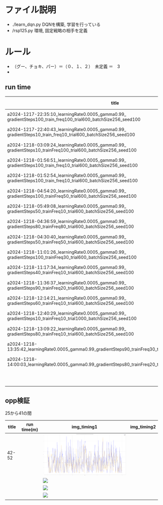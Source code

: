 # ファイル説明
- ./learn_dqn.py
    DQNを構築, 学習を行っている
- /rsp125.py
    環境, 固定戦略の相手を定義

# ルール
- （グー、チョキ、パー）＝（０、１、２）　未定義 ＝　3
- 

## run time
|title|run time(m)|img_timing1|img_timing2|
|-|-|-|-|
| a2024-1217-22:35:10_learningRate0.0005_gamma0.99_<br>gradientSteps100_train_freq100_trial600_batchSize256_seed100 | 36.19 | <img src="./show_results/a2024-1217-22:35:10_learningRate0.0005_gamma0.99_gradientSteps100_train_freq100_trial600_batchSize256_seed100_timing1.png"> |
| a2024-1217-22:40:43_learningRate0.0005_gamma0.99_<br>gradientSteps10_train_freq10_trial600_batchSize256_seed100 | 37.65 | <img src="./show_results/a2024-1217-22:40:43_learningRate0.0005_gamma0.99_gradientSteps10_train_freq10_trial600_batchSize256_seed100_timing1.png"> |
| a2024-1218-03:09:24_learningRate0.0005_gamma0.99_<br>gradientSteps10_trainFreq100_trial600_batchSize256_seed100 | 10.60 | <img src="./show_results/a2024-1218-03:09:24_learningRate0.0005_gamma0.99_gradientSteps10_trainFreq100_trial600_batchSize256_seed100_timing1.png"> |
| a2024-1218-01:56:51_learningRate0.0005_gamma0.99_<br>gradientSteps100_train_freq10_trial600_batchSize256_seed100 | 233.50 | <img src="./show_results/a2024-1218-01:56:51_learningRate0.0005_gamma0.99_gradientSteps100_train_freq10_trial600_batchSize256_seed100_timing1.png"> |
| a2024-1218-01:52:54_learningRate0.0005_gamma0.99_<br>gradientSteps100_train_freq10_trial600_batchSize256_seed100 | 234.08 | <img src="./show_results/a2024-1218-01:52:54_learningRate0.0005_gamma0.99_gradientSteps100_train_freq10_trial600_batchSize256_seed100_timing1.png"> |
| a2024-1218-04:54:20_learningRate0.0005_gamma0.99_<br>gradientSteps100_trainFreq50_trial600_batchSize256_seed100 | 62.07 | <img src="./show_results/a2024-1218-04:54:20_learningRate0.0005_gamma0.99_gradientSteps100_trainFreq50_trial600_batchSize256_seed100_timing1.png"> |
| a2024-1218-05:49:08_learningRate0.0005_gamma0.99_<br>gradientSteps50_trainFreq10_trial600_batchSize256_seed100 | 116.26 | <img src="./show_results/a2024-1218-05:49:08_learningRate0.0005_gamma0.99_gradientSteps50_trainFreq10_trial600_batchSize256_seed100_timing1.png"> |
| a2024-1218-04:36:59_learningRate0.0005_gamma0.99_<br>gradientSteps80_trainFreq80_trial600_batchSize256_seed100 | 40.06 | <img src="./show_results/a2024-1218-04:36:59_learningRate0.0005_gamma0.99_gradientSteps80_trainFreq80_trial600_batchSize256_seed100_timing1.png"> |
| a2024-1218-04:30:40_learningRate0.0005_gamma0.99_<br>gradientSteps50_trainFreq50_trial600_batchSize256_seed100 | 39.48 | <img src="./show_results/a2024-1218-04:30:40_learningRate0.0005_gamma0.99_gradientSteps50_trainFreq50_trial600_batchSize256_seed100_timing1.png"> |
| a2024-1218-11:01:26_learningRate0.0005_gamma0.99_<br>gradientSteps100_trainFreq30_trial600_batchSize256_seed100 | 121.40 | <img src="./show_results/a2024-1218-11:01:26_learningRate0.0005_gamma0.99_gradientSteps100_trainFreq30_trial600_batchSize256_seed100_timing1.png"> |
| a2024-1218-11:17:34_learningRate0.0005_gamma0.99_<br>gradientSteps40_trainFreq10_trial600_batchSize256_seed100 | 138.54 | <img src="./show_results/a2024-1218-11:17:34_learningRate0.0005_gamma0.99_gradientSteps40_trainFreq10_trial600_batchSize256_seed100_timing1.png"> |
| a2024-1218-11:36:37_learningRate0.0005_gamma0.99_<br>gradientSteps90_trainFreq20_trial600_batchSize256_seed100 | 151.32 | <img src="./show_results/a2024-1218-11:36:37_learningRate0.0005_gamma0.99_gradientSteps90_trainFreq20_trial600_batchSize256_seed100_timing1.png"> |
| a2024-1218-12:14:21_learningRate0.0005_gamma0.99_<br>gradientSteps60_trainFreq10_trial600_batchSize256_seed100 | 195.49 | <img src="./show_results/a2024-1218-12:14:21_learningRate0.0005_gamma0.99_gradientSteps60_trainFreq10_trial600_batchSize256_seed100_timing1.png"> |
| a2024-1218-12:40:29_learningRate0.0005_gamma0.99_<br>gradientSteps10_trainFreq10_trial1000_batchSize256_seed100 | 68.49 | <img src="./show_results/a2024-1218-12:40:29_learningRate0.0005_gamma0.99_gradientSteps10_trainFreq10_trial1000_batchSize256_seed100_timing1.png"> | <img src="./show_results/a2024-1218-12:40:29_learningRate0.0005_gamma0.99_gradientSteps10_trainFreq10_trial1000_batchSize256_seed100_timing2.png"> |
| a2024-1218-13:09:22_learningRate0.0005_gamma0.99_<br>gradientSteps80_trainFreq10_trial600_batchSize256_seed100 | 250.65 | <img src="./show_results/a2024-1218-13:09:22_learningRate0.0005_gamma0.99_gradientSteps80_trainFreq10_trial600_batchSize256_seed100_timing1.png"> |
| a2024-1218-13:35:42_learningRate0.0005_gamma0.99_gradientSteps90_trainFreq30_trial600_batchSize256_seed100 | 102.92 | <img src="./show_results/a2024-1218-13:35:42_learningRate0.0005_gamma0.99_gradientSteps90_trainFreq30_trial600_batchSize256_seed100_timing1.png"> |
| a2024-1218-14:00:03_learningRate0.0005_gamma0.99_gradientSteps80_trainFreq20_trial600_batchSize256_seed100 | 128.00 | <img src="./show_results/a2024-1218-14:00:03_learningRate0.0005_gamma0.99_gradientSteps80_trainFreq20_trial600_batchSize256_seed100_timing1.png"> |
|  |  | <img src="./show_results/"> |
|  |  | <img src="./show_results/"> |
|  |  |  |

## opp検証
25から41の間

|title|run time(m)|img_timing1|img_timing2|
|-|-|-|-|
| 42-52 |  | <img src="./show_results/aopp検証_42-52_2024-1218-14:45:20_learningRate0.0005_gamma0.99_gradientSteps90_trainFreq20_trial300_batchSize256_seed100_timing1.png"> |  |
|  |  | <img src="./show_results"> |  |
|  |  | <img src="./show_results"> |  |
|  |  | <img src="./show_results"> |  |

<!-- ## 学習率,割引率,学習回数
| (学習率, 割引率, 回数) | pl_0 | pl_1 | 平均 | メモ | 画像 |
|-|-|-|-|-|-|
||||||| -->

<!-- - b得戦法
    - aの出す手GCP(0,50,50)  bの出す手(0,0,100) -->
<!-- ![img](/img/two_player_5e-5_200_1.png)
<img src="./img/two_player_5e-5_200_1.png"> -->
